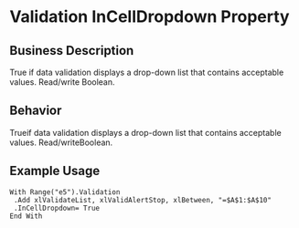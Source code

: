 # Validation InCellDropdown Property

## Business Description
True if data validation displays a drop-down list that contains acceptable values. Read/write Boolean.

## Behavior
Trueif data validation displays a drop-down list that contains acceptable values. Read/writeBoolean.

## Example Usage
```vba
With Range("e5").Validation 
 .Add xlValidateList, xlValidAlertStop, xlBetween, "=$A$1:$A$10" 
 .InCellDropdown= True 
End With
```